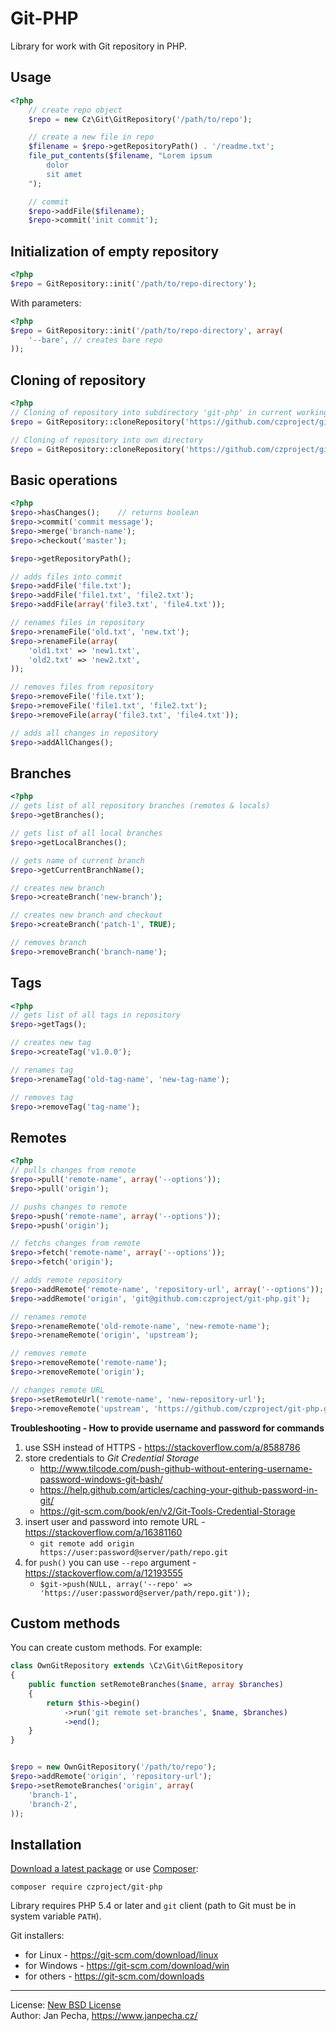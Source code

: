 Git-PHP
=======

Library for work with Git repository in PHP.

Usage
-----

``` php
<?php
	// create repo object
	$repo = new Cz\Git\GitRepository('/path/to/repo');

	// create a new file in repo
	$filename = $repo->getRepositoryPath() . '/readme.txt';
	file_put_contents($filename, "Lorem ipsum
		dolor
		sit amet
	");

	// commit
	$repo->addFile($filename);
	$repo->commit('init commit');
```


Initialization of empty repository
----------------------------------

``` php
<?php
$repo = GitRepository::init('/path/to/repo-directory');
```

With parameters:

``` php
<?php
$repo = GitRepository::init('/path/to/repo-directory', array(
	'--bare', // creates bare repo
));
```


Cloning of repository
---------------------

``` php
<?php
// Cloning of repository into subdirectory 'git-php' in current working directory
$repo = GitRepository::cloneRepository('https://github.com/czproject/git-php.git');

// Cloning of repository into own directory
$repo = GitRepository::cloneRepository('https://github.com/czproject/git-php.git', '/path/to/my/subdir');
```


Basic operations
----------------

``` php
<?php
$repo->hasChanges();    // returns boolean
$repo->commit('commit message');
$repo->merge('branch-name');
$repo->checkout('master');

$repo->getRepositoryPath();

// adds files into commit
$repo->addFile('file.txt');
$repo->addFile('file1.txt', 'file2.txt');
$repo->addFile(array('file3.txt', 'file4.txt'));

// renames files in repository
$repo->renameFile('old.txt', 'new.txt');
$repo->renameFile(array(
    'old1.txt' => 'new1.txt',
    'old2.txt' => 'new2.txt',
));

// removes files from repository
$repo->removeFile('file.txt');
$repo->removeFile('file1.txt', 'file2.txt');
$repo->removeFile(array('file3.txt', 'file4.txt'));

// adds all changes in repository
$repo->addAllChanges();
```



Branches
--------

``` php
<?php
// gets list of all repository branches (remotes & locals)
$repo->getBranches();

// gets list of all local branches
$repo->getLocalBranches();

// gets name of current branch
$repo->getCurrentBranchName();

// creates new branch
$repo->createBranch('new-branch');

// creates new branch and checkout
$repo->createBranch('patch-1', TRUE);

// removes branch
$repo->removeBranch('branch-name');
```


Tags
----

``` php
<?php
// gets list of all tags in repository
$repo->getTags();

// creates new tag
$repo->createTag('v1.0.0');

// renames tag
$repo->renameTag('old-tag-name', 'new-tag-name');

// removes tag
$repo->removeTag('tag-name');
```


Remotes
-------

``` php
<?php
// pulls changes from remote
$repo->pull('remote-name', array('--options'));
$repo->pull('origin');

// pushs changes to remote
$repo->push('remote-name', array('--options'));
$repo->push('origin');

// fetchs changes from remote
$repo->fetch('remote-name', array('--options'));
$repo->fetch('origin');

// adds remote repository
$repo->addRemote('remote-name', 'repository-url', array('--options'));
$repo->addRemote('origin', 'git@github.com:czproject/git-php.git');

// renames remote
$repo->renameRemote('old-remote-name', 'new-remote-name');
$repo->renameRemote('origin', 'upstream');

// removes remote
$repo->removeRemote('remote-name');
$repo->removeRemote('origin');

// changes remote URL
$repo->setRemoteUrl('remote-name', 'new-repository-url');
$repo->removeRemote('upstream', 'https://github.com/czproject/git-php.git');
```

**Troubleshooting - How to provide username and password for commands**

1) use SSH instead of HTTPS - https://stackoverflow.com/a/8588786
2) store credentials to *Git Credential Storage*
	* http://www.tilcode.com/push-github-without-entering-username-password-windows-git-bash/
	* https://help.github.com/articles/caching-your-github-password-in-git/
	* https://git-scm.com/book/en/v2/Git-Tools-Credential-Storage
3) insert user and password into remote URL - https://stackoverflow.com/a/16381160
	* `git remote add origin https://user:password@server/path/repo.git`
4) for `push()` you can use `--repo` argument - https://stackoverflow.com/a/12193555
	* `$git->push(NULL, array('--repo' => 'https://user:password@server/path/repo.git'));`


Custom methods
--------------

You can create custom methods. For example:

``` php
class OwnGitRepository extends \Cz\Git\GitRepository
{
	public function setRemoteBranches($name, array $branches)
	{
		return $this->begin()
			->run('git remote set-branches', $name, $branches)
			->end();
	}
}


$repo = new OwnGitRepository('/path/to/repo');
$repo->addRemote('origin', 'repository-url');
$repo->setRemoteBranches('origin', array(
	'branch-1',
	'branch-2',
));
```


Installation
------------

[Download a latest package](https://github.com/czproject/git-php/releases) or use [Composer](http://getcomposer.org/):

```
composer require czproject/git-php
```

Library requires PHP 5.4 or later and `git` client (path to Git must be in system variable `PATH`).

Git installers:

* for Linux - https://git-scm.com/download/linux
* for Windows - https://git-scm.com/download/win
* for others - https://git-scm.com/downloads

------------------------------

License: [New BSD License](license.md)
<br>Author: Jan Pecha, https://www.janpecha.cz/
